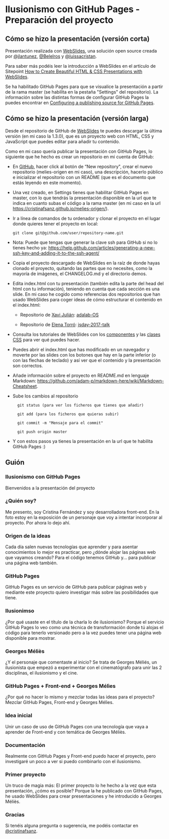 # Ilusionismo con GitHub Pages - Preparación del proyecto

## Cómo se hizo la presentación (versión corta)

Presentación realizada con <a href="https://webslides.tv/">WebSlides</a>, una solución open source creada por <a href="https://twitter.com/jlantunez">@jlantunez</a>, <a href="https://twitter.com/Belelros">@Belelros</a> y <a href="https://twitter.com/luissacristan">@luissacristan</a>.

Para saber más podéis leer la introducción a WebSlides en el artículo de Sitepoint [How to Create Beautiful HTML & CSS Presentations with WebSlides](https://www.sitepoint.com/how-to-create-beautiful-html-css-presentations-with-webslides/).

Se ha habilitado GitHub Pages para que se visualice la presentación a partir de la rama master (se habilita en la pestaña "Settings" del repositorio). La información sobre las distintas formas de configurar GitHub Pages la puedes encontrar en <a href="https://help.github.com/articles/configuring-a-publishing-source-for-github-pages/">Configuring a publishing source for GitHub Pages</a>.

## Cómo se hizo la presentación (versión larga)

Desde el repositorio de GitHub de <a href="https://github.com/webslides/WebSlides"> WebSlides</a> te puedes descargar la última versión (en mi caso la 1.3.0), que es un proyecto web con HTML, CSS y JavaScript que puedes editar para añadir tu contenido.

Como en mi caso quería publicar la presentación con GitHub Pages, lo siguiente que he hecho es crear un repositorio en mi cuenta de GitHub:

- En <a href="https://github.com/"> GitHub</a>, hacer click al botón de “New repository", crear el nuevo repositorio (melies-origen en mi caso), una descripción, hacerlo público e inicializar el repositorio con un README (que es el documento que estás leyendo en este momento).

- Una vez creado, en Settings tienes que habilitar GitHub Pages en master, con lo que tendrás la presentación disponible en la url que te indica en cuanto subas el código a la rama master (en mi caso en la url https://cristinafsanz.github.io/melies-origen/).

- Ir a línea de comandos de tu ordenador y clonar el proyecto en el lugar donde quieres tener el proyecto en local:

    <pre><code>git clone git@github.com/user/repository-name.git</code></pre>

- Nota: Puede que tengas que generar la clave ssh para GitHub si no lo tienes hecho ya: https://help.github.com/articles/generating-a-new-ssh-key-and-adding-it-to-the-ssh-agent/

- Copia el proyecto descargado de WebSlides en la raíz de donde hayas clonado el proyecto, quitando las partes que no necesites, como la mayoría de imágenes, el CHANGELOG.md y el directorio demos.

- Edita index.html con tu presentación (también edita la parte del head del html con tu información), teniendo en cuenta que cada sección es una slide. En mi caso he cogido como referencias dos repositorios que han usado WebSlides para coger ideas de cómo estructurar el contenido en el index.html:

    - Repositorio de <a href="https://twitter.com/xaviju">Xavi Julián</a>: <a href="https://github.com/Xaviju/adalab-OS">adalab-OS</a>

    - Repositorio de <a href="https://twitter.com/eletorro">Elena Torró</a>: <a href="https://github.com/elenatorro/jsday-2017-talk">jsday-2017-talk</a>

- Consulta los tutoriales de WebSlides con los <a href="https://webslides.tv/demos/components">componentes</a> y las <a href="https://webslides.tv/demos/classes">clases CSS</a> para ver qué puedes hacer.  

- Puedes abrir el index.html que has modificado en un navegador y moverte por las slides con los botones que hay en la parte inferior (o con las flechas de teclado) y así ver que el contenido y la presentación son correctos.

- Añade información sobre el proyecto en README.md en lenguaje Markdown: https://github.com/adam-p/markdown-here/wiki/Markdown-Cheatsheet.

- Sube los cambios al repositorio

        git status (para ver los ficheros que tienes que añadir)

        git add (para los ficheros que quieras subir)

        git commit -m "Mensaje para el commit"

        git push origin master

- Y con estos pasos ya tienes la presentación en la url que te habilita GitHub Pages :)

## Guión

### Ilusionismo con GitHub Pages

Bienvenidos a la presentación del proyecto

### ¿Quién soy?

Me presento, soy Cristina Fernández y soy desarrolladora front-end. En la foto estoy en la exposición de un personaje que voy a intentar incorporar al proyecto. Por ahora lo dejo ahí.

### Origen de la ideas

Cada día salen nuevas tecnologías que aprender y para asentar conocimientos lo mejor es practicar, pero ¿dónde alojar las páginas web que vayamos creando? Para el código tenemos GitHub y... para publicar una página web también.

### GitHub Pages

GitHub Pages es un servicio de GitHub para publicar páginas web y mediante este proyecto quiero investigar más sobre las posibilidades que tiene.

### Ilusionimso

¿Por qué usaste en el título de la charla lo de ilusionismo? Porque el servicio GitHub Pages lo veo como una técnica de transformación donde tú alojas el código para tenerlo versionado pero a la vez puedes tener una página web disponible para mostrar.

### Georges Méliès

¿Y el personaje que comentaste al inicio? Se trata de Georges Méliés, un ilusionista que empezó a experimentar con el cinematógrafo para unir las 2 disciplinas, el ilusionismo y el cine.

### GitHub Pages + Front-end + Georges Mélìes

¿Por qué no hacer lo mismo y mezclar todas las ideas para el proyecto? Mezclar GitHub Pages, Front-end y Georges Mélìes.

### Idea inicial

Unir un caso de uso de GitHub Pages con una tecnología que vaya a aprender de Front-end y con temática de Georges Méliès.

### Documentación

Realmente con GitHub Pages y Front-end puedo hacer el proyecto, pero investigaré un poco a ver si puedo combinarlo con el ilusionismo.

### Primer proyecto

Un truco de magia más: El primer proyecto lo he hecho a la vez que esta presentación, ¿cómo es posible? Porque la he publicado con GitHub Pages, he usado WebSlides para crear presentaciones y he introducido a Georges Méliès.

### Gracias

Si tenéis alguna pregunta o sugerencia, me podéis contactar en <a href="https://twitter.com/cristinafsanz">@cristinafsanz</a>.




